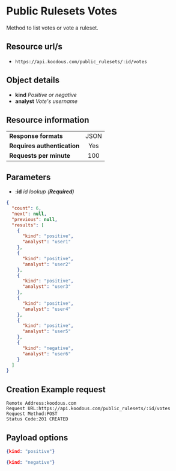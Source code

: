 # Public Rulesets Votes

Method to list votes or vote a ruleset.

## Resource url/s

* `https://api.koodous.com/public_rulesets/:id/votes`

## Object details

* **kind** _Positive or negative_
* **analyst** _Vote's username_


## Resource information

| | |
| ------------- |:-------------:|
| **Response formats** | JSON |
| **Requires authentication** | Yes |
| **Requests per minute** | 100|

## Parameters

* **:id** _id lookup (**Required**)_

```json
{
  "count": 6,
  "next": null,
  "previous": null,
  "results": [
    {
      "kind": "positive",
      "analyst": "user1"
    },
    {
      "kind": "positive",
      "analyst": "user2"
    },
    {
      "kind": "positive",
      "analyst": "user3"
    },
    {
      "kind": "positive",
      "analyst": "user4"
    },
    {
      "kind": "positive",
      "analyst": "user5"
    },
    {
      "kind": "negative",
      "analyst": "user6"
    }
  ]
}
```

## Creation Example request

```
Remote Address:koodous.com
Request URL:https://api.koodous.com/public_rulesets/:id/votes
Request Method:POST
Status Code:201 CREATED
```

## Payload options

```json
{kind: "positive"}
```

```json
{kind: "negative"}
```